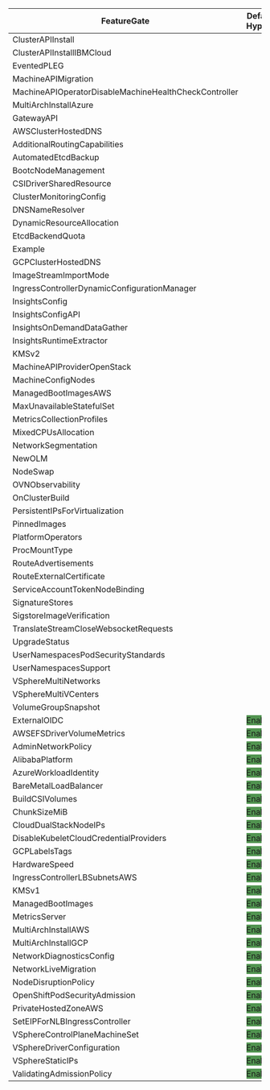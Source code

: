 | FeatureGate | Default on Hypershift | Default on SelfManagedHA | DevPreviewNoUpgrade on Hypershift | DevPreviewNoUpgrade on SelfManagedHA | TechPreviewNoUpgrade on Hypershift | TechPreviewNoUpgrade on SelfManagedHA  |
| ------ | --- | --- | --- | --- | --- | ---  |
| ClusterAPIInstall| | | | | |  |
| ClusterAPIInstallIBMCloud| | | | | |  |
| EventedPLEG| | | | | |  |
| MachineAPIMigration| | | | | |  |
| MachineAPIOperatorDisableMachineHealthCheckController| | | | | |  |
| MultiArchInstallAzure| | | | | |  |
| GatewayAPI| | | <span style="background-color: #519450">Enabled</span> | <span style="background-color: #519450">Enabled</span> | |  |
| AWSClusterHostedDNS| | | <span style="background-color: #519450">Enabled</span> | <span style="background-color: #519450">Enabled</span> | <span style="background-color: #519450">Enabled</span> | <span style="background-color: #519450">Enabled</span>  |
| AdditionalRoutingCapabilities| | | <span style="background-color: #519450">Enabled</span> | <span style="background-color: #519450">Enabled</span> | <span style="background-color: #519450">Enabled</span> | <span style="background-color: #519450">Enabled</span>  |
| AutomatedEtcdBackup| | | <span style="background-color: #519450">Enabled</span> | <span style="background-color: #519450">Enabled</span> | <span style="background-color: #519450">Enabled</span> | <span style="background-color: #519450">Enabled</span>  |
| BootcNodeManagement| | | <span style="background-color: #519450">Enabled</span> | <span style="background-color: #519450">Enabled</span> | <span style="background-color: #519450">Enabled</span> | <span style="background-color: #519450">Enabled</span>  |
| CSIDriverSharedResource| | | <span style="background-color: #519450">Enabled</span> | <span style="background-color: #519450">Enabled</span> | <span style="background-color: #519450">Enabled</span> | <span style="background-color: #519450">Enabled</span>  |
| ClusterMonitoringConfig| | | <span style="background-color: #519450">Enabled</span> | <span style="background-color: #519450">Enabled</span> | <span style="background-color: #519450">Enabled</span> | <span style="background-color: #519450">Enabled</span>  |
| DNSNameResolver| | | <span style="background-color: #519450">Enabled</span> | <span style="background-color: #519450">Enabled</span> | <span style="background-color: #519450">Enabled</span> | <span style="background-color: #519450">Enabled</span>  |
| DynamicResourceAllocation| | | <span style="background-color: #519450">Enabled</span> | <span style="background-color: #519450">Enabled</span> | <span style="background-color: #519450">Enabled</span> | <span style="background-color: #519450">Enabled</span>  |
| EtcdBackendQuota| | | <span style="background-color: #519450">Enabled</span> | <span style="background-color: #519450">Enabled</span> | <span style="background-color: #519450">Enabled</span> | <span style="background-color: #519450">Enabled</span>  |
| Example| | | <span style="background-color: #519450">Enabled</span> | <span style="background-color: #519450">Enabled</span> | <span style="background-color: #519450">Enabled</span> | <span style="background-color: #519450">Enabled</span>  |
| GCPClusterHostedDNS| | | <span style="background-color: #519450">Enabled</span> | <span style="background-color: #519450">Enabled</span> | <span style="background-color: #519450">Enabled</span> | <span style="background-color: #519450">Enabled</span>  |
| ImageStreamImportMode| | | <span style="background-color: #519450">Enabled</span> | <span style="background-color: #519450">Enabled</span> | <span style="background-color: #519450">Enabled</span> | <span style="background-color: #519450">Enabled</span>  |
| IngressControllerDynamicConfigurationManager| | | <span style="background-color: #519450">Enabled</span> | <span style="background-color: #519450">Enabled</span> | <span style="background-color: #519450">Enabled</span> | <span style="background-color: #519450">Enabled</span>  |
| InsightsConfig| | | <span style="background-color: #519450">Enabled</span> | <span style="background-color: #519450">Enabled</span> | <span style="background-color: #519450">Enabled</span> | <span style="background-color: #519450">Enabled</span>  |
| InsightsConfigAPI| | | <span style="background-color: #519450">Enabled</span> | <span style="background-color: #519450">Enabled</span> | <span style="background-color: #519450">Enabled</span> | <span style="background-color: #519450">Enabled</span>  |
| InsightsOnDemandDataGather| | | <span style="background-color: #519450">Enabled</span> | <span style="background-color: #519450">Enabled</span> | <span style="background-color: #519450">Enabled</span> | <span style="background-color: #519450">Enabled</span>  |
| InsightsRuntimeExtractor| | | <span style="background-color: #519450">Enabled</span> | <span style="background-color: #519450">Enabled</span> | <span style="background-color: #519450">Enabled</span> | <span style="background-color: #519450">Enabled</span>  |
| KMSv2| | | <span style="background-color: #519450">Enabled</span> | <span style="background-color: #519450">Enabled</span> | <span style="background-color: #519450">Enabled</span> | <span style="background-color: #519450">Enabled</span>  |
| MachineAPIProviderOpenStack| | | <span style="background-color: #519450">Enabled</span> | <span style="background-color: #519450">Enabled</span> | <span style="background-color: #519450">Enabled</span> | <span style="background-color: #519450">Enabled</span>  |
| MachineConfigNodes| | | <span style="background-color: #519450">Enabled</span> | <span style="background-color: #519450">Enabled</span> | <span style="background-color: #519450">Enabled</span> | <span style="background-color: #519450">Enabled</span>  |
| ManagedBootImagesAWS| | | <span style="background-color: #519450">Enabled</span> | <span style="background-color: #519450">Enabled</span> | <span style="background-color: #519450">Enabled</span> | <span style="background-color: #519450">Enabled</span>  |
| MaxUnavailableStatefulSet| | | <span style="background-color: #519450">Enabled</span> | <span style="background-color: #519450">Enabled</span> | <span style="background-color: #519450">Enabled</span> | <span style="background-color: #519450">Enabled</span>  |
| MetricsCollectionProfiles| | | <span style="background-color: #519450">Enabled</span> | <span style="background-color: #519450">Enabled</span> | <span style="background-color: #519450">Enabled</span> | <span style="background-color: #519450">Enabled</span>  |
| MixedCPUsAllocation| | | <span style="background-color: #519450">Enabled</span> | <span style="background-color: #519450">Enabled</span> | <span style="background-color: #519450">Enabled</span> | <span style="background-color: #519450">Enabled</span>  |
| NetworkSegmentation| | | <span style="background-color: #519450">Enabled</span> | <span style="background-color: #519450">Enabled</span> | <span style="background-color: #519450">Enabled</span> | <span style="background-color: #519450">Enabled</span>  |
| NewOLM| | | <span style="background-color: #519450">Enabled</span> | <span style="background-color: #519450">Enabled</span> | <span style="background-color: #519450">Enabled</span> | <span style="background-color: #519450">Enabled</span>  |
| NodeSwap| | | <span style="background-color: #519450">Enabled</span> | <span style="background-color: #519450">Enabled</span> | <span style="background-color: #519450">Enabled</span> | <span style="background-color: #519450">Enabled</span>  |
| OVNObservability| | | <span style="background-color: #519450">Enabled</span> | <span style="background-color: #519450">Enabled</span> | <span style="background-color: #519450">Enabled</span> | <span style="background-color: #519450">Enabled</span>  |
| OnClusterBuild| | | <span style="background-color: #519450">Enabled</span> | <span style="background-color: #519450">Enabled</span> | <span style="background-color: #519450">Enabled</span> | <span style="background-color: #519450">Enabled</span>  |
| PersistentIPsForVirtualization| | | <span style="background-color: #519450">Enabled</span> | <span style="background-color: #519450">Enabled</span> | <span style="background-color: #519450">Enabled</span> | <span style="background-color: #519450">Enabled</span>  |
| PinnedImages| | | <span style="background-color: #519450">Enabled</span> | <span style="background-color: #519450">Enabled</span> | <span style="background-color: #519450">Enabled</span> | <span style="background-color: #519450">Enabled</span>  |
| PlatformOperators| | | <span style="background-color: #519450">Enabled</span> | <span style="background-color: #519450">Enabled</span> | <span style="background-color: #519450">Enabled</span> | <span style="background-color: #519450">Enabled</span>  |
| ProcMountType| | | <span style="background-color: #519450">Enabled</span> | <span style="background-color: #519450">Enabled</span> | <span style="background-color: #519450">Enabled</span> | <span style="background-color: #519450">Enabled</span>  |
| RouteAdvertisements| | | <span style="background-color: #519450">Enabled</span> | <span style="background-color: #519450">Enabled</span> | <span style="background-color: #519450">Enabled</span> | <span style="background-color: #519450">Enabled</span>  |
| RouteExternalCertificate| | | <span style="background-color: #519450">Enabled</span> | <span style="background-color: #519450">Enabled</span> | <span style="background-color: #519450">Enabled</span> | <span style="background-color: #519450">Enabled</span>  |
| ServiceAccountTokenNodeBinding| | | <span style="background-color: #519450">Enabled</span> | <span style="background-color: #519450">Enabled</span> | <span style="background-color: #519450">Enabled</span> | <span style="background-color: #519450">Enabled</span>  |
| SignatureStores| | | <span style="background-color: #519450">Enabled</span> | <span style="background-color: #519450">Enabled</span> | <span style="background-color: #519450">Enabled</span> | <span style="background-color: #519450">Enabled</span>  |
| SigstoreImageVerification| | | <span style="background-color: #519450">Enabled</span> | <span style="background-color: #519450">Enabled</span> | <span style="background-color: #519450">Enabled</span> | <span style="background-color: #519450">Enabled</span>  |
| TranslateStreamCloseWebsocketRequests| | | <span style="background-color: #519450">Enabled</span> | <span style="background-color: #519450">Enabled</span> | <span style="background-color: #519450">Enabled</span> | <span style="background-color: #519450">Enabled</span>  |
| UpgradeStatus| | | <span style="background-color: #519450">Enabled</span> | <span style="background-color: #519450">Enabled</span> | <span style="background-color: #519450">Enabled</span> | <span style="background-color: #519450">Enabled</span>  |
| UserNamespacesPodSecurityStandards| | | <span style="background-color: #519450">Enabled</span> | <span style="background-color: #519450">Enabled</span> | <span style="background-color: #519450">Enabled</span> | <span style="background-color: #519450">Enabled</span>  |
| UserNamespacesSupport| | | <span style="background-color: #519450">Enabled</span> | <span style="background-color: #519450">Enabled</span> | <span style="background-color: #519450">Enabled</span> | <span style="background-color: #519450">Enabled</span>  |
| VSphereMultiNetworks| | | <span style="background-color: #519450">Enabled</span> | <span style="background-color: #519450">Enabled</span> | <span style="background-color: #519450">Enabled</span> | <span style="background-color: #519450">Enabled</span>  |
| VSphereMultiVCenters| | | <span style="background-color: #519450">Enabled</span> | <span style="background-color: #519450">Enabled</span> | <span style="background-color: #519450">Enabled</span> | <span style="background-color: #519450">Enabled</span>  |
| VolumeGroupSnapshot| | | <span style="background-color: #519450">Enabled</span> | <span style="background-color: #519450">Enabled</span> | <span style="background-color: #519450">Enabled</span> | <span style="background-color: #519450">Enabled</span>  |
| ExternalOIDC| <span style="background-color: #519450">Enabled</span> | | <span style="background-color: #519450">Enabled</span> | <span style="background-color: #519450">Enabled</span> | <span style="background-color: #519450">Enabled</span> | <span style="background-color: #519450">Enabled</span>  |
| AWSEFSDriverVolumeMetrics| <span style="background-color: #519450">Enabled</span> | <span style="background-color: #519450">Enabled</span> | <span style="background-color: #519450">Enabled</span> | <span style="background-color: #519450">Enabled</span> | <span style="background-color: #519450">Enabled</span> | <span style="background-color: #519450">Enabled</span>  |
| AdminNetworkPolicy| <span style="background-color: #519450">Enabled</span> | <span style="background-color: #519450">Enabled</span> | <span style="background-color: #519450">Enabled</span> | <span style="background-color: #519450">Enabled</span> | <span style="background-color: #519450">Enabled</span> | <span style="background-color: #519450">Enabled</span>  |
| AlibabaPlatform| <span style="background-color: #519450">Enabled</span> | <span style="background-color: #519450">Enabled</span> | <span style="background-color: #519450">Enabled</span> | <span style="background-color: #519450">Enabled</span> | <span style="background-color: #519450">Enabled</span> | <span style="background-color: #519450">Enabled</span>  |
| AzureWorkloadIdentity| <span style="background-color: #519450">Enabled</span> | <span style="background-color: #519450">Enabled</span> | <span style="background-color: #519450">Enabled</span> | <span style="background-color: #519450">Enabled</span> | <span style="background-color: #519450">Enabled</span> | <span style="background-color: #519450">Enabled</span>  |
| BareMetalLoadBalancer| <span style="background-color: #519450">Enabled</span> | <span style="background-color: #519450">Enabled</span> | <span style="background-color: #519450">Enabled</span> | <span style="background-color: #519450">Enabled</span> | <span style="background-color: #519450">Enabled</span> | <span style="background-color: #519450">Enabled</span>  |
| BuildCSIVolumes| <span style="background-color: #519450">Enabled</span> | <span style="background-color: #519450">Enabled</span> | <span style="background-color: #519450">Enabled</span> | <span style="background-color: #519450">Enabled</span> | <span style="background-color: #519450">Enabled</span> | <span style="background-color: #519450">Enabled</span>  |
| ChunkSizeMiB| <span style="background-color: #519450">Enabled</span> | <span style="background-color: #519450">Enabled</span> | <span style="background-color: #519450">Enabled</span> | <span style="background-color: #519450">Enabled</span> | <span style="background-color: #519450">Enabled</span> | <span style="background-color: #519450">Enabled</span>  |
| CloudDualStackNodeIPs| <span style="background-color: #519450">Enabled</span> | <span style="background-color: #519450">Enabled</span> | <span style="background-color: #519450">Enabled</span> | <span style="background-color: #519450">Enabled</span> | <span style="background-color: #519450">Enabled</span> | <span style="background-color: #519450">Enabled</span>  |
| DisableKubeletCloudCredentialProviders| <span style="background-color: #519450">Enabled</span> | <span style="background-color: #519450">Enabled</span> | <span style="background-color: #519450">Enabled</span> | <span style="background-color: #519450">Enabled</span> | <span style="background-color: #519450">Enabled</span> | <span style="background-color: #519450">Enabled</span>  |
| GCPLabelsTags| <span style="background-color: #519450">Enabled</span> | <span style="background-color: #519450">Enabled</span> | <span style="background-color: #519450">Enabled</span> | <span style="background-color: #519450">Enabled</span> | <span style="background-color: #519450">Enabled</span> | <span style="background-color: #519450">Enabled</span>  |
| HardwareSpeed| <span style="background-color: #519450">Enabled</span> | <span style="background-color: #519450">Enabled</span> | <span style="background-color: #519450">Enabled</span> | <span style="background-color: #519450">Enabled</span> | <span style="background-color: #519450">Enabled</span> | <span style="background-color: #519450">Enabled</span>  |
| IngressControllerLBSubnetsAWS| <span style="background-color: #519450">Enabled</span> | <span style="background-color: #519450">Enabled</span> | <span style="background-color: #519450">Enabled</span> | <span style="background-color: #519450">Enabled</span> | <span style="background-color: #519450">Enabled</span> | <span style="background-color: #519450">Enabled</span>  |
| KMSv1| <span style="background-color: #519450">Enabled</span> | <span style="background-color: #519450">Enabled</span> | <span style="background-color: #519450">Enabled</span> | <span style="background-color: #519450">Enabled</span> | <span style="background-color: #519450">Enabled</span> | <span style="background-color: #519450">Enabled</span>  |
| ManagedBootImages| <span style="background-color: #519450">Enabled</span> | <span style="background-color: #519450">Enabled</span> | <span style="background-color: #519450">Enabled</span> | <span style="background-color: #519450">Enabled</span> | <span style="background-color: #519450">Enabled</span> | <span style="background-color: #519450">Enabled</span>  |
| MetricsServer| <span style="background-color: #519450">Enabled</span> | <span style="background-color: #519450">Enabled</span> | <span style="background-color: #519450">Enabled</span> | <span style="background-color: #519450">Enabled</span> | <span style="background-color: #519450">Enabled</span> | <span style="background-color: #519450">Enabled</span>  |
| MultiArchInstallAWS| <span style="background-color: #519450">Enabled</span> | <span style="background-color: #519450">Enabled</span> | <span style="background-color: #519450">Enabled</span> | <span style="background-color: #519450">Enabled</span> | <span style="background-color: #519450">Enabled</span> | <span style="background-color: #519450">Enabled</span>  |
| MultiArchInstallGCP| <span style="background-color: #519450">Enabled</span> | <span style="background-color: #519450">Enabled</span> | <span style="background-color: #519450">Enabled</span> | <span style="background-color: #519450">Enabled</span> | <span style="background-color: #519450">Enabled</span> | <span style="background-color: #519450">Enabled</span>  |
| NetworkDiagnosticsConfig| <span style="background-color: #519450">Enabled</span> | <span style="background-color: #519450">Enabled</span> | <span style="background-color: #519450">Enabled</span> | <span style="background-color: #519450">Enabled</span> | <span style="background-color: #519450">Enabled</span> | <span style="background-color: #519450">Enabled</span>  |
| NetworkLiveMigration| <span style="background-color: #519450">Enabled</span> | <span style="background-color: #519450">Enabled</span> | <span style="background-color: #519450">Enabled</span> | <span style="background-color: #519450">Enabled</span> | <span style="background-color: #519450">Enabled</span> | <span style="background-color: #519450">Enabled</span>  |
| NodeDisruptionPolicy| <span style="background-color: #519450">Enabled</span> | <span style="background-color: #519450">Enabled</span> | <span style="background-color: #519450">Enabled</span> | <span style="background-color: #519450">Enabled</span> | <span style="background-color: #519450">Enabled</span> | <span style="background-color: #519450">Enabled</span>  |
| OpenShiftPodSecurityAdmission| <span style="background-color: #519450">Enabled</span> | <span style="background-color: #519450">Enabled</span> | <span style="background-color: #519450">Enabled</span> | <span style="background-color: #519450">Enabled</span> | <span style="background-color: #519450">Enabled</span> | <span style="background-color: #519450">Enabled</span>  |
| PrivateHostedZoneAWS| <span style="background-color: #519450">Enabled</span> | <span style="background-color: #519450">Enabled</span> | <span style="background-color: #519450">Enabled</span> | <span style="background-color: #519450">Enabled</span> | <span style="background-color: #519450">Enabled</span> | <span style="background-color: #519450">Enabled</span>  |
| SetEIPForNLBIngressController| <span style="background-color: #519450">Enabled</span> | <span style="background-color: #519450">Enabled</span> | <span style="background-color: #519450">Enabled</span> | <span style="background-color: #519450">Enabled</span> | <span style="background-color: #519450">Enabled</span> | <span style="background-color: #519450">Enabled</span>  |
| VSphereControlPlaneMachineSet| <span style="background-color: #519450">Enabled</span> | <span style="background-color: #519450">Enabled</span> | <span style="background-color: #519450">Enabled</span> | <span style="background-color: #519450">Enabled</span> | <span style="background-color: #519450">Enabled</span> | <span style="background-color: #519450">Enabled</span>  |
| VSphereDriverConfiguration| <span style="background-color: #519450">Enabled</span> | <span style="background-color: #519450">Enabled</span> | <span style="background-color: #519450">Enabled</span> | <span style="background-color: #519450">Enabled</span> | <span style="background-color: #519450">Enabled</span> | <span style="background-color: #519450">Enabled</span>  |
| VSphereStaticIPs| <span style="background-color: #519450">Enabled</span> | <span style="background-color: #519450">Enabled</span> | <span style="background-color: #519450">Enabled</span> | <span style="background-color: #519450">Enabled</span> | <span style="background-color: #519450">Enabled</span> | <span style="background-color: #519450">Enabled</span>  |
| ValidatingAdmissionPolicy| <span style="background-color: #519450">Enabled</span> | <span style="background-color: #519450">Enabled</span> | <span style="background-color: #519450">Enabled</span> | <span style="background-color: #519450">Enabled</span> | <span style="background-color: #519450">Enabled</span> | <span style="background-color: #519450">Enabled</span>  |
